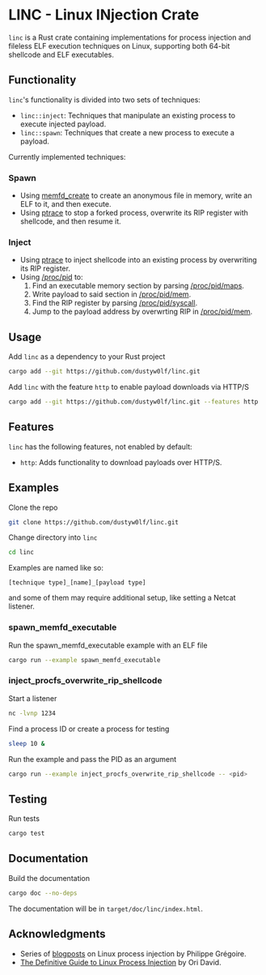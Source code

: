# LINC - Linux INjection Crate
`linc` is a Rust crate containing implementations for process injection and fileless ELF execution techniques on Linux, supporting both 64-bit shellcode and ELF executables.

## Functionality
`linc`'s functionality is divided into two sets of techniques:
- `linc::inject`: Techniques that manipulate an existing process to execute injected payload.
- `linc::spawn`: Techniques that create a new process to execute a payload.

Currently implemented techniques:

### Spawn
- Using [memfd_create](https://man7.org/linux/man-pages/man2/memfd_create.2.html) to create an anonymous file in memory, write an ELF to it, and then execute.
- Using [ptrace](https://man7.org/linux/man-pages/man2/ptrace.2.html) to stop a forked process, overwrite its RIP register with shellcode, and then resume it.

### Inject
- Using [ptrace](https://man7.org/linux/man-pages/man2/ptrace.2.html) to inject shellcode into an existing process by overwriting its RIP register.
- Using [/proc/pid](https://man7.org/linux/man-pages/man5/proc_pid.5.html) to:
    1. Find an executable memory section by parsing [/proc/pid/maps](https://man7.org/linux/man-pages/man5/proc_pid_maps.5.html).
    2. Write payload to said section in [/proc/pid/mem](https://man7.org/linux/man-pages/man5/proc_pid_mem.5.html).
    3. Find the RIP register by parsing [/proc/pid/syscall](https://man7.org/linux/man-pages/man5/proc_pid_syscall.5.html).
    4. Jump to the payload address by overwrting RIP in [/proc/pid/mem](https://man7.org/linux/man-pages/man5/proc_pid_mem.5.html).

## Usage
Add `linc` as a dependency to your Rust project
```bash
cargo add --git https://github.com/dustyw0lf/linc.git
```

Add `linc` with the feature `http` to enable payload downloads via HTTP/S
```bash
cargo add --git https://github.com/dustyw0lf/linc.git --features http
```

## Features
`linc` has the following features, not enabled by default:
- `http`: Adds functionality to download payloads over HTTP/S.

## Examples
Clone the repo
```bash
git clone https://github.com/dustyw0lf/linc.git
```

Change directory into `linc`
```bash
cd linc
```

Examples are named like so:
```unknown
[technique type]_[name]_[payload type]
```

and some of them may require additional setup, like setting a Netcat listener.

### spawn_memfd_executable
Run the spawn_memfd_executable example with an ELF file
```bash
cargo run --example spawn_memfd_executable
```

### inject_procfs_overwrite_rip_shellcode
Start a listener
```bash
nc -lvnp 1234
```

Find a process ID or create a process for testing
```bash
sleep 10 &
```

Run the example and pass the PID as an argument
```bash
cargo run --example inject_procfs_overwrite_rip_shellcode -- <pid>
```

## Testing
Run tests
```bash
cargo test
```

## Documentation
Build the documentation
```bash
cargo doc --no-deps
```

The documentation will be in `target/doc/linc/index.html`.

## Acknowledgments
- Series of [blogposts](https://blog.f0b.org) on Linux process injection by Philippe Grégoire.
- [The Definitive Guide to Linux Process Injection](https://www.akamai.com/blog/security-research/the-definitive-guide-to-linux-process-injection) by Ori David.